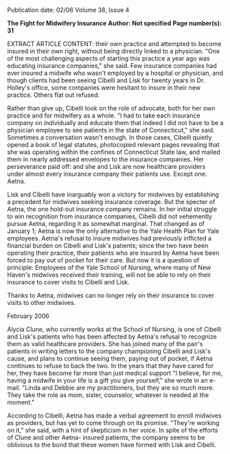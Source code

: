 Publication date: 02/06
Volume 38, Issue 4

**The Fight for Midwifery Insurance**
**Author:  Not specified**
**Page number(s): 31**

EXTRACT ARTICLE CONTENT:
their own practice and attempted to 
become insured in their own right, without being directly linked to a physician. 
"One of the most challenging aspects of 
starting this practice a year ago was educating 
insurance companies," she said. Few insurance 
companies had ever insured a midwife 
who wasn't employed by a hospital or physician, and though clients had been seeing 
Cibelli and Lisk for twenty years in Dr. 
Holley's office, some companies were hesitant to insure in their new practice. Others 
flat out refused. 

Rather than give up, Cibelli took on the 
role of advocate, both for her own practice 
and for midwifery as a whole. "I had to take 
each insurance company on individually and 
educate them that indeed I did not have to be 
a physician employee to see patients in the 
state of Connecticut," she said. Sometimes a 
conversation wasn't enough. In those cases, 
Cibelli quietly opened a book of legal 
statutes, photocopied relevant pages revealing 
that she was operating within the confines of 
Connecticut State law, and mailed them in 
nearly addressed envelopes to the insurance 
companies. Her perseverance paid off: and 
she and Lisk are now healthcare providers 
under almost every insurance company their 
patients use. Except one: Aetna. 

Lisk and Cibelli have inarguably won 
a victory for midwives by establishing a 
precedent for midwives seeking insurance 
coverage. But the specter of Aetna, 
the one hold-out insurance company 
remains. In her initial struggle to win 
recognition from insurance companies, 
Cibelli did not vehemently pursue Aetna, 
regarding it as somewhat marginal. That 
changed as of January 1; Aetna is now 
the only alternative to the Yale Health 
Plan for Yale employees. Aetna's refusal 
to insure midwives had previously 
inflicted a financial burden on Cibelli 
and Lisk's patients; since the two have 
been operating their practice, their 
patients who are insured by Aetna have 
been forced to pay out of pocket for 
their care. But now it is a question of 
principle: Employees of the Yale School 
of Nursing, where many of New 
Haven's midwives received their training, 
will not be able to rely on their insurance 
to cover visits to Cibelli and Lisk. 

Thanks to Aetna, midwives can no 
longer rely on their insurance to cover 
visits to other midwives. 

February 2006 

Alycia Clune, who currently works at the 
School of Nursing, is one of Cibelli and 
Lisk's patients who has been affected by 
Aetna's refusal to recognize them as valid 
healthcare providers. She has joined many of 
the pair's patients in writing letters to the 
company championing Cibelli and Lisk's 
cause, and plans to continue seeing them, 
paying out of pocket, if Aetna continues to 
refuse to back the two. In the years that they 
have cared for her, they have become far 
more than just medical support 
"I believe, for me, having a midwife in your 
life is a gift you give yourself," she wrote in an 
e-mail. "Linda and Debbie are my practitioners, 
but they are so much more. They take the 
role as mom, sister, counselor, whatever is 
needed at the moment."

According to Cibelli, Aetna has made a 
verbal agreement to enroll midwives as 
providers, but has yet to come through on its 
promise. "They're working on it," she said, 
with a hint of skepticism in her voice. In spite 
of the efforts of Clune and other Aetna-
insured patients, the company seems to be 
oblivious to the bond that these women have 
formed with Lisk and Cibelli.